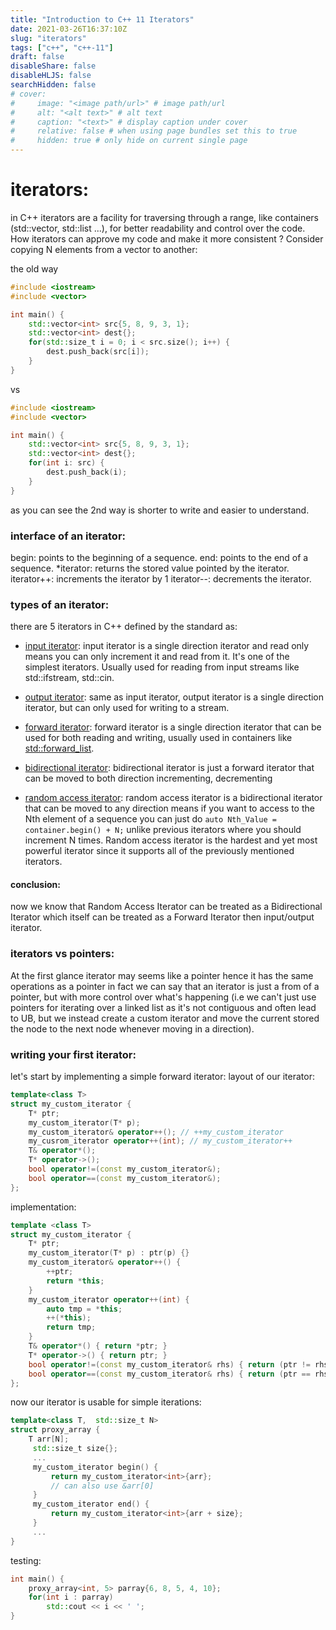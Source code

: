 ```yaml
---
title: "Introduction to C++ 11 Iterators"
date: 2021-03-26T16:37:10Z
slug: "iterators"
tags: ["c++", "c++-11"]
draft: false
disableShare: false
disableHLJS: false
searchHidden: false
# cover:
#     image: "<image path/url>" # image path/url
#     alt: "<alt text>" # alt text
#     caption: "<text>" # display caption under cover
#     relative: false # when using page bundles set this to true
#     hidden: true # only hide on current single page
---
```




# iterators:
in C++ iterators are a facility for traversing through a range, like containers (std::vector, std::list ...), for better readability and control over the code.
How iterators can approve my code and make it more consistent ? Consider copying N elements from a vector to another: 

the old way
```cpp
#include <iostream>
#include <vector> 

int main() {
    std::vector<int> src{5, 8, 9, 3, 1};
    std::vector<int> dest{};
    for(std::size_t i = 0; i < src.size(); i++) {
        dest.push_back(src[i]);
    }
}
```
vs
```cpp
#include <iostream>
#include <vector> 

int main() {
    std::vector<int> src{5, 8, 9, 3, 1};
    std::vector<int> dest{};
    for(int i: src) {
        dest.push_back(i);
    }
}
```
as you can see the 2nd way is shorter to write and easier to understand. 

### interface of an iterator:
begin: points to the beginning of a sequence.
end: points to the end of a sequence.
*iterator: returns the stored value pointed by the iterator.
iterator++: increments the iterator by 1
iterator--: decrements the iterator. 

### types of an iterator:
there are 5 iterators in C++ defined by the standard as:
- [input iterator](https://en.cppreference.com/w/cpp/named_req/InputIterator):
input iterator is a single direction iterator and read only means you can only increment it and read from it. It's one of the simplest iterators. Usually used for reading from input streams like std::ifstream, std::cin. 

- [output iterator](https://en.cppreference.com/w/cpp/named_req/OutputIterator):
same as input iterator, output iterator is a single direction iterator, but can only used for writing to a stream. 

- [forward iterator](https://en.cppreference.com/w/cpp/named_req/ForwardIterator):
forward iterator is a single direction iterator that can be used for both reading and writing, usually used in containers like [std::forward_list](https://en.cppreference.com/w/cpp/container/forward_list). 

- [bidirectional iterator](https://en.cppreference.com/w/cpp/named_req/BidirectionalIterator):
bidirectional iterator is just a forward iterator that can be moved to both direction incrementing, decrementing 

- [random access iterator](https://en.cppreference.com/w/cpp/named_req/RandomAccessIterator):
random access iterator is a bidirectional iterator that can be moved to any direction means if you want to access to the Nth element of a sequence you can just do `auto Nth_Value = container.begin() + N;` unlike previous iterators where you should increment N times. Random access iterator is the hardest and yet most powerful iterator since it supports all of the previously mentioned iterators. 

#### conclusion:
now we know that Random Access Iterator can be treated as a Bidirectional Iterator which itself can be treated as a Forward Iterator then input/output iterator.


### iterators vs pointers:
At the first glance iterator may seems like a pointer hence it has the same operations as a pointer in fact we can say that an iterator is just a from of a pointer, but with more control over what's happening (i.e we can't just use pointers for iterating over a linked list as it's not contiguous and often lead to UB, but we instead create a custom iterator and move the current stored the node to the next node whenever moving in a direction). 

### writing your first iterator:
let's start by implementing a simple forward iterator:
layout of our iterator:
```cpp
template<class T>
struct my_custom_iterator {
    T* ptr;
    my_custom_iterator(T* p);
    my_custom_iterator& operator++(); // ++my_custom_iterator
    my_cusrom_iterator operator++(int); // my_custom_iterator++
    T& operator*();
    T* operator->();
    bool operator!=(const my_custom_iterator&);
    bool operator==(const my_custom_iterator&);
};
```
implementation:
```cpp
template <class T>
struct my_custom_iterator {
    T* ptr;
    my_custom_iterator(T* p) : ptr(p) {}
    my_custom_iterator& operator++() {
        ++ptr;
        return *this;
    }
    my_custom_iterator operator++(int) {
        auto tmp = *this;
        ++(*this);
        return tmp;
    }
    T& operator*() { return *ptr; }
    T* operator->() { return ptr; }
    bool operator!=(const my_custom_iterator& rhs) { return (ptr != rhs.ptr); }
    bool operator==(const my_custom_iterator& rhs) { return (ptr == rhs.ptr); }
};
```
now our iterator is usable for simple iterations:
```cpp
template<class T,  std::size_t N>
struct proxy_array {
    T arr[N];
     std::size_t size{};
     ...
     my_custom_iterator begin() { 
         return my_custom_iterator<int>{arr}; 
         // can also use &arr[0]
     }
     my_custom_iterator end() {
         return my_custom_iterator<int>{arr + size};
     }
     ...
}
```
testing:
```cpp
int main() {
    proxy_array<int, 5> parray{6, 8, 5, 4, 10};
    for(int i : parray)
        std::cout << i << ' ';
}
```

